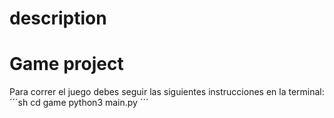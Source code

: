 # description

# Game project
Para correr el juego debes seguir las siguientes instrucciones en la terminal:
´´´sh
cd game
python3 main.py
´´´